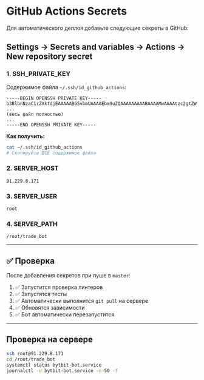 # GitHub Actions Secrets

Для автоматического деплоя добавьте следующие секреты в GitHub:

## Settings → Secrets and variables → Actions → New repository secret

### 1. SSH_PRIVATE_KEY
Содержимое файла `~/.ssh/id_github_actions`:

```
-----BEGIN OPENSSH PRIVATE KEY-----
b3BlbnNzaC1rZXktdjEAAAAABG5vbmUAAAAEbm9uZQAAAAAAAAABAAAAMwAAAAtzc2gtZW
...
(весь файл полностью)
...
-----END OPENSSH PRIVATE KEY-----
```

**Как получить:**
```bash
cat ~/.ssh/id_github_actions
# Скопируйте ВСЁ содержимое файла
```

### 2. SERVER_HOST
```
91.229.8.171
```

### 3. SERVER_USER
```
root
```

### 4. SERVER_PATH
```
/root/trade_bot
```

---

## ✅ Проверка

После добавления секретов при пуше в `master`:
1. ✅ Запустится проверка линтеров
2. ✅ Запустятся тесты  
3. ✅ Автоматически выполнится `git pull` на сервере
4. ✅ Обновятся зависимости
5. ✅ Бот автоматически перезапустится

---

## Проверка на сервере

```bash
ssh root@91.229.8.171
cd /root/trade_bot
systemctl status bytbit-bot.service
journalctl -u bytbit-bot.service -n 50 -f
```

